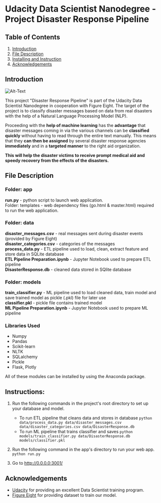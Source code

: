 # Udacity Data Scientist Nanodegree - Project Disaster Response Pipeline

## Table of Contents
1. [Introduction](#introduction)
2. [File Description](#descripton)
3. [Installing and Instruction](#instructions)
4. [Acknowledgements](#acknowledgements)

<a name="introduction"></a>
## Introduction


![Alt-Text](https://www.savethechildren.org/content/dam/global/images/countries/nepal/nepal-helicopter-emergency-m174091-hero.jpg/_jcr_content/renditions/cq5dam.thumbnail.1700.1700.jpg)



This project "Disaster Response Pipeline" is part of the Udacity Data Scientist Nanodegree in cooperation with Figure Eight.
The target of the project is to classify disaster messages based on data from real disasters with the help of a Natural Language Processing Model (NLP).

Proceeding with the **help of machine learning** has the **advantage** that disaster messages coming in via the various channels can be **classified quickly** without having to read through the entire text manually. This means that they **can then be assigned** by several disaster response agencies **immediately** and in a **targeted manner** to the right aid organization.

**This will help the disaster victims to receive prompt medical aid and speedy recovery from the effects of the disasters.**

<a name="description"></a>
## File Description

### Folder: app
**run.py** - python script to launch web application.<br/>
Folder: templates - web dependency files (go.html & master.html) required to run the web application.

### Folder: data
**disaster_messages.csv** - real messages sent during disaster events (provided by Figure Eight)<br/>
**disaster_categories.csv** - categories of the messages<br/>
**process_data.py** - ETL pipeline used to load, clean, extract feature and store data in SQLite database<br/>
**ETL Pipeline Preparation.ipynb** - Jupyter Notebook used to prepare ETL pipeline<br/>
**DisasterResponse.db** - cleaned data stored in SQlite database

### Folder: models
**train_classifier.py** - ML pipeline used to load cleaned data, train model and save trained model as pickle (.pkl) file for later use<br/>
**classifier.pkl** - pickle file contains trained model<br/>
**ML Pipeline Preparation.ipynb** - Jupyter Notebook used to prepare ML pipeline

### Libraries Used

* Numpy
* Pandas
* Scikit-learn
* NLTK
* SQLalchemy
* Pickle
* Flask, Plotly

All of these modules can be installed by using the Anaconda package.

<a name="instructions"></a>
## Instructions:

1. Run the following commands in the project's root directory to set up your database and model.

    - To run ETL pipeline that cleans data and stores in database
        `python data/process_data.py data/disaster_messages.csv data/disaster_categories.csv data/DisasterResponse.db`
    - To run ML pipeline that trains classifier and saves
        `python models/train_classifier.py data/DisasterResponse.db models/classifier.pkl`

2. Run the following command in the app's directory to run your web app.
    `python run.py`

3. Go to http://0.0.0.0:3001/

<a name="acknowledgements"></a>
## Acknowledgements

* [Udacity](https://www.udacity.com/) for providing an excellent Data Scientist training program.
* [Figure Eight](https://www.figure-eight.com/) for providing dataset to train our model.
